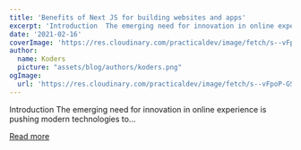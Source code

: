 ```yaml
---
title: 'Benefits of Next JS for building websites and apps'
excerpt: 'Introduction  The emerging need for innovation in online experience is pushing modern technologies to...'
date: '2021-02-16'
coverImage: 'https://res.cloudinary.com/practicaldev/image/fetch/s--vFpoP-GS--/c_imagga_scale,f_auto,fl_progressive,h_420,q_auto,w_1000/https://dev-to-uploads.s3.amazonaws.com/uploads/articles/rp8nfyonr1erbft5pyxo.png'
author:
  name: Koders
  picture: "assets/blog/authors/koders.png"
ogImage:
  url: 'https://res.cloudinary.com/practicaldev/image/fetch/s--vFpoP-GS--/c_imagga_scale,f_auto,fl_progressive,h_420,q_auto,w_1000/https://dev-to-uploads.s3.amazonaws.com/uploads/articles/rp8nfyonr1erbft5pyxo.png'
---
```


Introduction  The emerging need for innovation in online experience is pushing modern technologies to...

[Read more](https://dev.to/pagepro_agency/benefits-of-next-js-for-building-websites-and-apps-4ep3)
